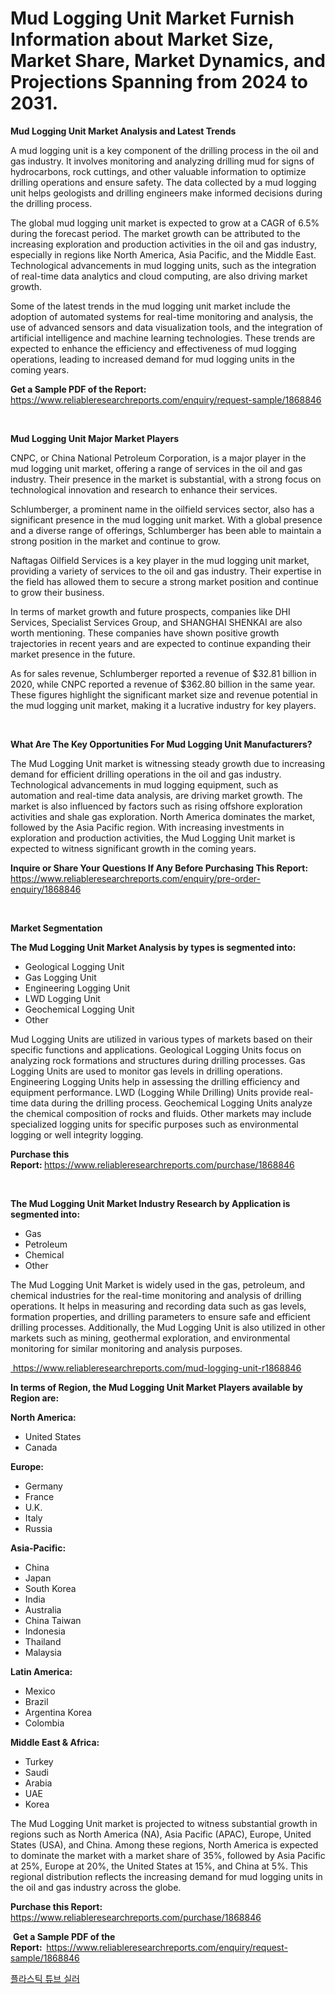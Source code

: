 <p><h1>Mud Logging Unit Market Furnish Information about Market Size, Market Share, Market Dynamics, and Projections Spanning from 2024 to 2031.</h1></p><p><strong>Mud Logging Unit Market Analysis and Latest Trends</strong></p>
<p><p>A mud logging unit is a key component of the drilling process in the oil and gas industry. It involves monitoring and analyzing drilling mud for signs of hydrocarbons, rock cuttings, and other valuable information to optimize drilling operations and ensure safety. The data collected by a mud logging unit helps geologists and drilling engineers make informed decisions during the drilling process.</p><p>The global mud logging unit market is expected to grow at a CAGR of 6.5% during the forecast period. The market growth can be attributed to the increasing exploration and production activities in the oil and gas industry, especially in regions like North America, Asia Pacific, and the Middle East. Technological advancements in mud logging units, such as the integration of real-time data analytics and cloud computing, are also driving market growth.</p><p>Some of the latest trends in the mud logging unit market include the adoption of automated systems for real-time monitoring and analysis, the use of advanced sensors and data visualization tools, and the integration of artificial intelligence and machine learning technologies. These trends are expected to enhance the efficiency and effectiveness of mud logging operations, leading to increased demand for mud logging units in the coming years.</p></p>
<p><strong>Get a Sample PDF of the Report:&nbsp;</strong> <a href="https://www.reliableresearchreports.com/enquiry/request-sample/1868846">https://www.reliableresearchreports.com/enquiry/request-sample/1868846</a></p>
<p>&nbsp;</p>
<p><strong>Mud Logging Unit Major Market Players</strong></p>
<p><p>CNPC, or China National Petroleum Corporation, is a major player in the mud logging unit market, offering a range of services in the oil and gas industry. Their presence in the market is substantial, with a strong focus on technological innovation and research to enhance their services.</p><p>Schlumberger, a prominent name in the oilfield services sector, also has a significant presence in the mud logging unit market. With a global presence and a diverse range of offerings, Schlumberger has been able to maintain a strong position in the market and continue to grow.</p><p>Naftagas Oilfield Services is a key player in the mud logging unit market, providing a variety of services to the oil and gas industry. Their expertise in the field has allowed them to secure a strong market position and continue to grow their business.</p><p>In terms of market growth and future prospects, companies like DHI Services, Specialist Services Group, and SHANGHAI SHENKAI are also worth mentioning. These companies have shown positive growth trajectories in recent years and are expected to continue expanding their market presence in the future.</p><p>As for sales revenue, Schlumberger reported a revenue of $32.81 billion in 2020, while CNPC reported a revenue of $362.80 billion in the same year. These figures highlight the significant market size and revenue potential in the mud logging unit market, making it a lucrative industry for key players.</p></p>
<p>&nbsp;</p>
<p><strong>What Are The Key Opportunities For Mud Logging Unit Manufacturers?</strong></p>
<p><p>The Mud Logging Unit market is witnessing steady growth due to increasing demand for efficient drilling operations in the oil and gas industry. Technological advancements in mud logging equipment, such as automation and real-time data analysis, are driving market growth. The market is also influenced by factors such as rising offshore exploration activities and shale gas exploration. North America dominates the market, followed by the Asia Pacific region. With increasing investments in exploration and production activities, the Mud Logging Unit market is expected to witness significant growth in the coming years.</p></p>
<p><strong>Inquire or Share Your Questions If Any Before Purchasing This Report:</strong> <a href="https://www.reliableresearchreports.com/enquiry/pre-order-enquiry/1868846">https://www.reliableresearchreports.com/enquiry/pre-order-enquiry/1868846</a></p>
<p>&nbsp;</p>
<p><strong>Market Segmentation</strong></p>
<p><strong>The Mud Logging Unit Market Analysis by types is segmented into:</strong></p>
<p><ul><li>Geological Logging Unit</li><li>Gas Logging Unit</li><li>Engineering Logging Unit</li><li>LWD Logging Unit</li><li>Geochemical Logging Unit</li><li>Other</li></ul></p>
<p><p>Mud Logging Units are utilized in various types of markets based on their specific functions and applications. Geological Logging Units focus on analyzing rock formations and structures during drilling processes. Gas Logging Units are used to monitor gas levels in drilling operations. Engineering Logging Units help in assessing the drilling efficiency and equipment performance. LWD (Logging While Drilling) Units provide real-time data during the drilling process. Geochemical Logging Units analyze the chemical composition of rocks and fluids. Other markets may include specialized logging units for specific purposes such as environmental logging or well integrity logging.</p></p>
<p><strong>Purchase this Report:&nbsp;</strong><a href="https://www.reliableresearchreports.com/purchase/1868846">https://www.reliableresearchreports.com/purchase/1868846</a></p>
<p>&nbsp;</p>
<p><strong>The Mud Logging Unit Market Industry Research by Application is segmented into:</strong></p>
<p><ul><li>Gas</li><li>Petroleum</li><li>Chemical</li><li>Other</li></ul></p>
<p><p>The Mud Logging Unit Market is widely used in the gas, petroleum, and chemical industries for the real-time monitoring and analysis of drilling operations. It helps in measuring and recording data such as gas levels, formation properties, and drilling parameters to ensure safe and efficient drilling processes. Additionally, the Mud Logging Unit is also utilized in other markets such as mining, geothermal exploration, and environmental monitoring for similar monitoring and analysis purposes.</p></p>
<p><a href="https://www.reliableresearchreports.com/mud-logging-unit-r1868846">&nbsp;https://www.reliableresearchreports.com/mud-logging-unit-r1868846</a></p>
<p><strong>In terms of Region, the Mud Logging Unit Market Players available by Region are:</strong></p>
<p>
    <p> <strong> North America: </strong>
        <ul>
            <li>United States</li>
            <li>Canada</li>
        </ul>
        </p> 
    <p> <strong> Europe: </strong>
        <ul>
            <li>Germany</li>
            <li>France</li>
            <li>U.K.</li>
            <li>Italy</li>
            <li>Russia</li>
        </ul>
        </p> 
    <p> <strong> Asia-Pacific: </strong>
        <ul>
            <li>China</li>
            <li>Japan</li>
            <li>South Korea</li>
            <li>India</li>
            <li>Australia</li>
            <li>China Taiwan</li>
            <li>Indonesia</li>
            <li>Thailand</li>
            <li>Malaysia</li>
        </ul>
        </p> 
    <p> <strong> Latin America: </strong>
        <ul>
            <li>Mexico</li>
            <li>Brazil</li>
            <li>Argentina Korea</li>
            <li>Colombia</li>
        </ul>
        </p> 
    <p> <strong> Middle East & Africa: </strong>
        <ul>
            <li>Turkey</li>
            <li>Saudi</li>
            <li>Arabia</li>
            <li>UAE</li>
            <li>Korea</li>
        </ul>
    </p>
    </p>
<p><p>The Mud Logging Unit market is projected to witness substantial growth in regions such as North America (NA), Asia Pacific (APAC), Europe, United States (USA), and China. Among these regions, North America is expected to dominate the market with a market share of 35%, followed by Asia Pacific at 25%, Europe at 20%, the United States at 15%, and China at 5%. This regional distribution reflects the increasing demand for mud logging units in the oil and gas industry across the globe.</p></p>
<p><strong>Purchase this Report: </strong><a href="https://www.reliableresearchreports.com/purchase/1868846">https://www.reliableresearchreports.com/purchase/1868846</a></p>
<p>&nbsp;<strong>Get a Sample PDF of the Report:&nbsp;&nbsp;</strong><a href="https://www.reliableresearchreports.com/enquiry/request-sample/1868846">https://www.reliableresearchreports.com/enquiry/request-sample/1868846</a></p>
<p><strong></strong></p>
<p><p><a href="https://github.com/jntpkh496620/Market-Research-Report-List-1/blob/main/401292820659.md">플라스틱 튜브 실러</a></p></p>
